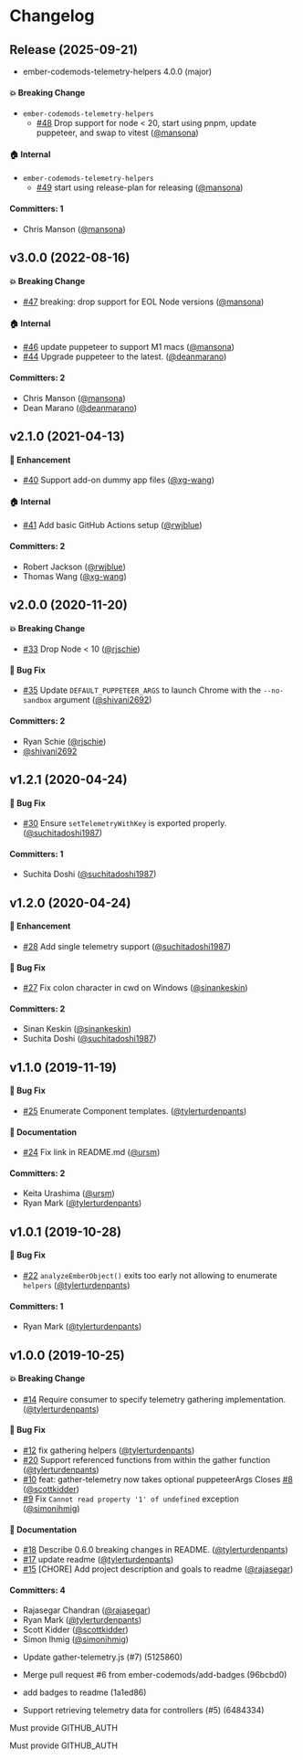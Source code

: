 # Changelog

## Release (2025-09-21)

* ember-codemods-telemetry-helpers 4.0.0 (major)

#### :boom: Breaking Change
* `ember-codemods-telemetry-helpers`
  * [#48](https://github.com/ember-codemods/ember-codemods-telemetry-helpers/pull/48) Drop support for node < 20, start using pnpm, update puppeteer, and swap to vitest ([@mansona](https://github.com/mansona))

#### :house: Internal
* `ember-codemods-telemetry-helpers`
  * [#49](https://github.com/ember-codemods/ember-codemods-telemetry-helpers/pull/49) start using release-plan for releasing ([@mansona](https://github.com/mansona))

#### Committers: 1
- Chris Manson ([@mansona](https://github.com/mansona))

## v3.0.0 (2022-08-16)

#### :boom: Breaking Change
* [#47](https://github.com/ember-codemods/ember-codemods-telemetry-helpers/pull/47) breaking: drop support for EOL Node versions ([@mansona](https://github.com/mansona))

#### :house: Internal
* [#46](https://github.com/ember-codemods/ember-codemods-telemetry-helpers/pull/46) update puppeteer to support M1 macs ([@mansona](https://github.com/mansona))
* [#44](https://github.com/ember-codemods/ember-codemods-telemetry-helpers/pull/44) Upgrade puppeteer to the latest. ([@deanmarano](https://github.com/deanmarano))

#### Committers: 2
- Chris Manson ([@mansona](https://github.com/mansona))
- Dean Marano ([@deanmarano](https://github.com/deanmarano))


## v2.1.0 (2021-04-13)

#### :rocket: Enhancement
* [#40](https://github.com/ember-codemods/ember-codemods-telemetry-helpers/pull/40) Support add-on dummy app files ([@xg-wang](https://github.com/xg-wang))

#### :house: Internal
* [#41](https://github.com/ember-codemods/ember-codemods-telemetry-helpers/pull/41) Add basic GitHub Actions setup ([@rwjblue](https://github.com/rwjblue))

#### Committers: 2
- Robert Jackson ([@rwjblue](https://github.com/rwjblue))
- Thomas Wang ([@xg-wang](https://github.com/xg-wang))


## v2.0.0 (2020-11-20)

#### :boom: Breaking Change
* [#33](https://github.com/ember-codemods/ember-codemods-telemetry-helpers/pull/33) Drop Node < 10 ([@rjschie](https://github.com/rjschie))

#### :bug: Bug Fix
* [#35](https://github.com/ember-codemods/ember-codemods-telemetry-helpers/pull/35) Update `DEFAULT_PUPPETEER_ARGS` to launch Chrome with the `--no-sandbox` argument ([@shivani2692](https://github.com/shivani2692))

#### Committers: 2
- Ryan Schie ([@rjschie](https://github.com/rjschie))
- [@shivani2692](https://github.com/shivani2692)


## v1.2.1 (2020-04-24)

#### :bug: Bug Fix
* [#30](https://github.com/ember-codemods/ember-codemods-telemetry-helpers/pull/30) Ensure `setTelemetryWithKey` is exported properly. ([@suchitadoshi1987](https://github.com/suchitadoshi1987))

#### Committers: 1
- Suchita Doshi ([@suchitadoshi1987](https://github.com/suchitadoshi1987))

## v1.2.0 (2020-04-24)

#### :rocket: Enhancement
* [#28](https://github.com/ember-codemods/ember-codemods-telemetry-helpers/pull/28) Add single telemetry support ([@suchitadoshi1987](https://github.com/suchitadoshi1987))
#### :bug: Bug Fix
* [#27](https://github.com/ember-codemods/ember-codemods-telemetry-helpers/pull/27) Fix colon character in cwd on Windows ([@sinankeskin](https://github.com/sinankeskin))


#### Committers: 2
- Sinan Keskin ([@sinankeskin](https://github.com/sinankeskin))
- Suchita Doshi ([@suchitadoshi1987](https://github.com/suchitadoshi1987))

## v1.1.0 (2019-11-19)

#### :bug: Bug Fix
* [#25](https://github.com/ember-codemods/ember-codemods-telemetry-helpers/pull/25) Enumerate Component templates. ([@tylerturdenpants](https://github.com/tylerturdenpants))

#### :memo: Documentation
* [#24](https://github.com/ember-codemods/ember-codemods-telemetry-helpers/pull/24) Fix link in README.md ([@ursm](https://github.com/ursm))

#### Committers: 2
- Keita Urashima ([@ursm](https://github.com/ursm))
- Ryan Mark ([@tylerturdenpants](https://github.com/tylerturdenpants))

## v1.0.1 (2019-10-28)

#### :bug: Bug Fix
* [#22](https://github.com/ember-codemods/ember-codemods-telemetry-helpers/pull/22) `analyzeEmberObject()` exits too early not allowing to enumerate `helpers` ([@tylerturdenpants](https://github.com/tylerturdenpants))

#### Committers: 1
- Ryan Mark ([@tylerturdenpants](https://github.com/tylerturdenpants))

## v1.0.0 (2019-10-25)

#### :boom: Breaking Change
* [#14](https://github.com/ember-codemods/ember-codemods-telemetry-helpers/pull/14) Require consumer to specify telemetry gathering implementation. ([@tylerturdenpants](https://github.com/tylerturdenpants))

#### :bug: Bug Fix
* [#12](https://github.com/ember-codemods/ember-codemods-telemetry-helpers/pull/12) fix gathering helpers ([@tylerturdenpants](https://github.com/tylerturdenpants))
* [#20](https://github.com/ember-codemods/ember-codemods-telemetry-helpers/pull/20) Support referenced functions from within the gather function ([@tylerturdenpants](https://github.com/tylerturdenpants))
* [#10](https://github.com/ember-codemods/ember-codemods-telemetry-helpers/pull/10) feat: gather-telemetry now takes optional puppeteerArgs Closes [#8](https://github.com/ember-codemods/ember-codemods-telemetry-helpers/issues/8) ([@scottkidder](https://github.com/scottkidder))
* [#9](https://github.com/ember-codemods/ember-codemods-telemetry-helpers/pull/9) Fix `Cannot read property '1' of undefined` exception ([@simonihmig](https://github.com/simonihmig))

#### :memo: Documentation
* [#18](https://github.com/ember-codemods/ember-codemods-telemetry-helpers/pull/18) Describe 0.6.0 breaking changes in README. ([@tylerturdenpants](https://github.com/tylerturdenpants))
* [#17](https://github.com/ember-codemods/ember-codemods-telemetry-helpers/pull/17) update readme ([@tylerturdenpants](https://github.com/tylerturdenpants))
* [#15](https://github.com/ember-codemods/ember-codemods-telemetry-helpers/pull/15) [CHORE] Add project description and goals to readme ([@rajasegar](https://github.com/rajasegar))

#### Committers: 4
- Rajasegar Chandran ([@rajasegar](https://github.com/rajasegar))
- Ryan Mark ([@tylerturdenpants](https://github.com/tylerturdenpants))
- Scott Kidder ([@scottkidder](https://github.com/scottkidder))
- Simon Ihmig ([@simonihmig](https://github.com/simonihmig))

* Update gather-telemetry.js (#7) (5125860)
* Merge pull request #6 from ember-codemods/add-badges (96bcbd0)
* add badges to readme (1a1ed86)

* Support retrieving telemetry data for controllers (#5) (6484334)

Must provide GITHUB_AUTH

Must provide GITHUB_AUTH

